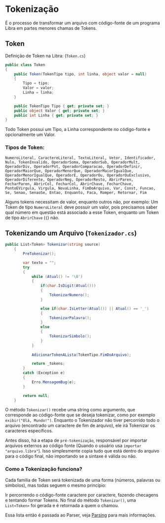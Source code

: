 # Tokenização
É o processo de transformar um arquivo com código-fonte de um programa Libra em partes menores chamas de Tokens.

## Token
Definição de Token na Libra: (`Token.cs`)
```cs
public class Token
{
    public Token(TokenTipo tipo, int linha, object valor = null)
    {
        Tipo = tipo;
        Valor = valor;
        Linha = linha;
    }

    public TokenTipo Tipo { get; private set; }
    public object Valor { get; private set; }
    public int Linha { get; private set; }
}
```
Todo Token possui um Tipo, a Linha correspondente no código-fonte e opcionalmente um Valor.

### Tipos de Token:
`NumeroLiteral, CaractereLiteral, TextoLiteral, Vetor, Identificador, Nulo, TokenInvalido, OperadorSoma, OperadorSub, OperadorMult, OperadorDiv, OperadorPot, OperadorComparacao, OperadorDefinir, OperadorMaiorQue, OperadorMenorQue, OperadorMaiorIgualQue, OperadorMenorIgualQue, OperadorE, OperadorOu, OperadorOuExclusivo, OperadorDiferente, OperadorNeg, OperadorResto, AbrirParen, FecharParen, AbrirCol, FecharCol, AbrirChave, FecharChave, PontoEVirgula, Virgula, NovaLinha, FimDoArquivo, Var, Const, Funcao, Se, Senao, SenaoSe, Entao, Enquanto, Faca, Romper, Retornar, Fim`

Alguns tokens necessitam de valor, enquanto outros não, por exemplo: Um Token de tipo `NumeroLiteral` deve possuir um valor, pois precisamos saber qual número em questão está associado a esse Token, enquanto um Token de tipo
`AbrirChave` (`{`) não.

## Tokenizando um Arquivo (`Tokenizador.cs`)
```cs
public List<Token> Tokenizar(string source) 
    {
        PreTokenizar();

        var texto = "";
        try
        {
            while (Atual() != '\0')
            {
                if(char.IsDigit(Atual()))
                {
                    TokenizarNumero();
                }

                else if(char.IsLetter(Atual()) || Atual() == '_')
                {
                    TokenizarPalavra();
                }
                else 
                {
                    TokenizarSimbolo();
                }
            }
        
            AdicionarTokenALista(TokenTipo.FimDoArquivo);

            return _tokens;
        }
        catch (Exception e)
        {
            Erro.MensagemBug(e);
        }

        return null;
    }
```
O método `Tokenizar()` recebe uma string como argumento, que corresponde ao código-fonte que se deseja tokenizar, como por exemplo `exibir("Olá, Mundo!")`. Enquanto o Tokenizador não tiver percorrido todo o arquivo
(encontrado um caractere de fim de arquivo), ele irá Tokenizar os caracteres específicos.

Antes disso, há a etapa de `pré-tokenização`, responsável por importar arquivos externos ao código fonte (Quando o usuário usa `importar "arquivo.libra"`). Isso simplesmente copia tudo que está dentro do arquivo
para o código final, não importando se a sintaxe é válida ou não.

### Como a Tokenização funciona?
Cada familia de Token será tokenizada de uma forma (números, palavras ou símbolos), mas todas seguem o mesmo princípio:

Ir percorrendo o código-fonte caractere por caractere, fazendo checagens e tentando formar Tokens. No final do método `Tokenizar()`, uma `List<Token>` foi gerada e é retornada a quem o chamou.

Essa lista então é passada ao Parser, veja [Parsing](parsing.md) para mais informações.

